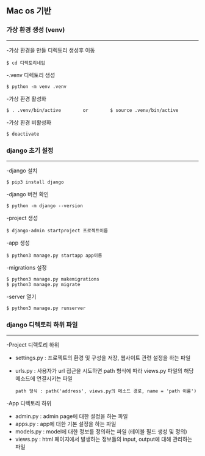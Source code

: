 ## Mac os 기반
### 가상 환경 생성 (venv)
-------------------------------------------------------

-가상 환경을 만들 디렉토리 생성후 이동
```
$ cd 디렉토리네임
```

-.venv 디렉토리 생성
```
$ python -m venv .venv
```

-가상 환경 활성화
```
$ . .venv/bin/active        or        $ source .venv/bin/active
```

-가상 환경 비활성화
```
$ deactivate
```



### django 초기 설정
---------------------------------------------------------

-django 설치
```
$ pip3 install django
```

-django 버전 확인
```
$ python -m django --version
```

-project 생성
```
$ django-admin startproject 프로젝트이름
```

-app 생성
```
$ python3 manage.py startapp app이름
```

-migrations 설정
```
$ python3 manage.py makemigrations
$ python3 manage.py migrate
```

-server 열기
```
$ python3 manage.py runserver
```


### django 디렉토리 하위 파일
-----------------------------------------------------
-Project 디렉토리 하위
* settings.py : 프로젝트의 환경 및 구성을 저장, 웹사이트 관련 설정을 하는 파일
* urls.py : 사용자가 url 접근을 시도하면 path 형식에 따라 views.py 파일의 해당 메소드에 연결시키는 파일

      path 형식 : path('address', views.py의 메소드 경로, name = 'path 이름')

-App 디렉토리 하위
* admin.py : admin page에 대한 설정을 하는 파일
* apps.py : app에 대한 기본 설정을 하는 파일
* models.py : model에 대한 정보를 정의하는 파일 (테이블 필드 생성 및 정의)
* views.py : html 페이지에서 발생하는 정보들의 input, output에 대해 관리하는 파일
